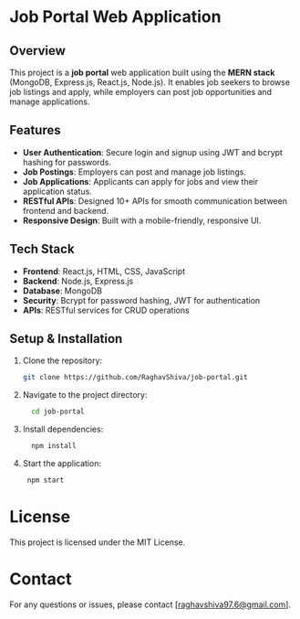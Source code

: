 # Job Portal Web Application

## Overview
This project is a **job portal** web application built using the **MERN stack** (MongoDB, Express.js, React.js, Node.js). It enables job seekers to browse job listings and apply, while employers can post job opportunities and manage applications.

## Features
- **User Authentication**: Secure login and signup using JWT and bcrypt hashing for passwords.
- **Job Postings**: Employers can post and manage job listings.
- **Job Applications**: Applicants can apply for jobs and view their application status.
- **RESTful APIs**: Designed 10+ APIs for smooth communication between frontend and backend.
- **Responsive Design**: Built with a mobile-friendly, responsive UI.

## Tech Stack
- **Frontend**: React.js, HTML, CSS, JavaScript
- **Backend**: Node.js, Express.js
- **Database**: MongoDB
- **Security**: Bcrypt for password hashing, JWT for authentication
- **APIs**: RESTful services for CRUD operations

## Setup & Installation
1. Clone the repository:
   ```bash
   git clone https://github.com/RaghavShiva/job-portal.git
   
2. Navigate to the project directory:
   ```bash
     cd job-portal
3. Install dependencies:
   ```bash
     npm install
4. Start the application:
   ```bash
    npm start

# License
This project is licensed under the MIT License.

# Contact
For any questions or issues, please contact [raghavshiva97.6@gmail.com].
